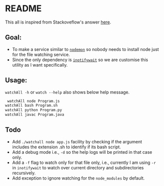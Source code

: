 # README

This all is inspired from Stackoveflow's answer [here](https://superuser.com/a/181543/776589).

## Goal:

- To make a service similar to [`nodemon`](https://github.com/remy/nodemon) so nobody needs to install node just for the file watching service.
- Since the only dependency is [`inotifywait`](https://www.google.com/search?q=inotifywait) so we are customise this utility as I want specifically.

## Usage:

`watchAll -h` or `watch --help` also shows below help message.

```bash
 watchAll node Program.js
watchAll bash Program.sh
watchAll python Program.py
watchAll javac Program.java
```

## Todo

- Add `./watchall node app.js` facility by checking if the argument includes the extension .sh to identify if its bash script.
- Add a debug mode i.e., `-d` so the help logs will be printed in that case only.
- Add a `-f` flag to watch only for that file only, i.e., currently I am using `-r` in `inotifywait` to watch over current directory and subdirectories recursively.
- Add exception to ignore watching for the `node_modules` by default.
